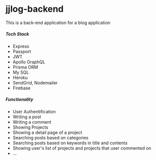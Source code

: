 # jjlog-backend

This is a back-end application for a blog application

##### Tech Stack

- Express
- Passport
- JWT
- Apollo GraphQL
- Prisma ORM
- My SQL
- Heroku
- SendGrid, Nodemailer
- Firebase

##### Functionality

- User Authentification
- Writing a post
- Writing a comment
- Showing Projects
- Showing a detail page of a project
- Searching posts based on categories
- Searching posts based on keywords in title and contents
- Showing user's list of projects and projects that user commented on
- ...
